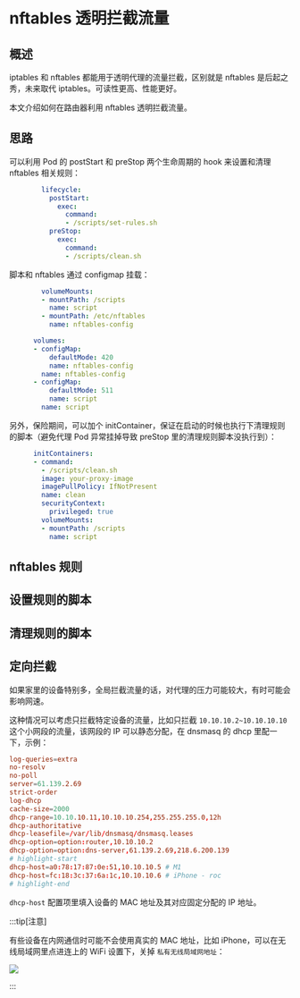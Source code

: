 # nftables 透明拦截流量

## 概述

iptables 和 nftables 都能用于透明代理的流量拦截，区别就是 nftables 是后起之秀，未来取代 iptables。可读性更高、性能更好。

本文介绍如何在路由器利用 nftables 透明拦截流量。

## 思路

可以利用 Pod 的 postStart 和 preStop 两个生命周期的 hook 来设置和清理 nftables 相关规则：

```yaml
        lifecycle:
          postStart:
            exec:
              command:
              - /scripts/set-rules.sh
          preStop:
            exec:
              command:
              - /scripts/clean.sh
```

脚本和 nftables 通过 configmap 挂载：

<Tabs>
  <TabItem value="mount" label="volumeMounts">

  ```yaml
          volumeMounts:
          - mountPath: /scripts
            name: script
          - mountPath: /etc/nftables
            name: nftables-config
  ```
    
  <TabItem />
  <TabItem value="volume" label="volumes">

  ```yaml
        volumes:
        - configMap:
            defaultMode: 420
            name: nftables-config
          name: nftables-config
        - configMap:
            defaultMode: 511
            name: script
          name: script
  ```

  <TabItem />
</Tabs>

另外，保险期间，可以加个 initContainer，保证在启动的时候也执行下清理规则的脚本（避免代理 Pod 异常挂掉导致 preStop 里的清理规则脚本没执行到）：

```yaml
      initContainers:
      - command:
        - /scripts/clean.sh
        image: your-proxy-image
        imagePullPolicy: IfNotPresent
        name: clean
        securityContext:
          privileged: true
        volumeMounts:
        - mountPath: /scripts
          name: script
```

## nftables 规则

<FileBlock file="home-network/nftables-tproxy.conf" title="nftables.conf" />

## 设置规则的脚本

<FileBlock file="home-network/set-rules.sh" showFileName />

## 清理规则的脚本

<FileBlock file="home-network/clean.sh" showFileName />

## 定向拦截

如果家里的设备特别多，全局拦截流量的话，对代理的压力可能较大，有时可能会影响网速。

这种情况可以考虑只拦截特定设备的流量，比如只拦截 `10.10.10.2~10.10.10.10` 这个小网段的流量，该网段的 IP 可以静态分配，在 dnsmasq 的 dhcp 里配一下，示例：

```conf showLineNumbers
log-queries=extra
no-resolv
no-poll
server=61.139.2.69
strict-order
log-dhcp
cache-size=2000
dhcp-range=10.10.10.11,10.10.10.254,255.255.255.0,12h
dhcp-authoritative
dhcp-leasefile=/var/lib/dnsmasq/dnsmasq.leases
dhcp-option=option:router,10.10.10.2
dhcp-option=option:dns-server,61.139.2.69,218.6.200.139
# highlight-start
dhcp-host=a0:78:17:87:0e:51,10.10.10.5 # M1
dhcp-host=fc:18:3c:37:6a:1c,10.10.10.6 # iPhone - roc
# highlight-end
```

`dhcp-host` 配置项里填入设备的 MAC 地址及其对应固定分配的 IP 地址。

:::tip[注意]

有些设备在内网通信时可能不会使用真实的 MAC 地址，比如 iPhone，可以在无线局域网里点进连上的 WiFi 设置下，关掉 `私有无线局域网地址`：

![](https://image-host-1251893006.cos.ap-chengdu.myqcloud.com/2024%2F04%2F27%2F20240427155116.png)

:::

